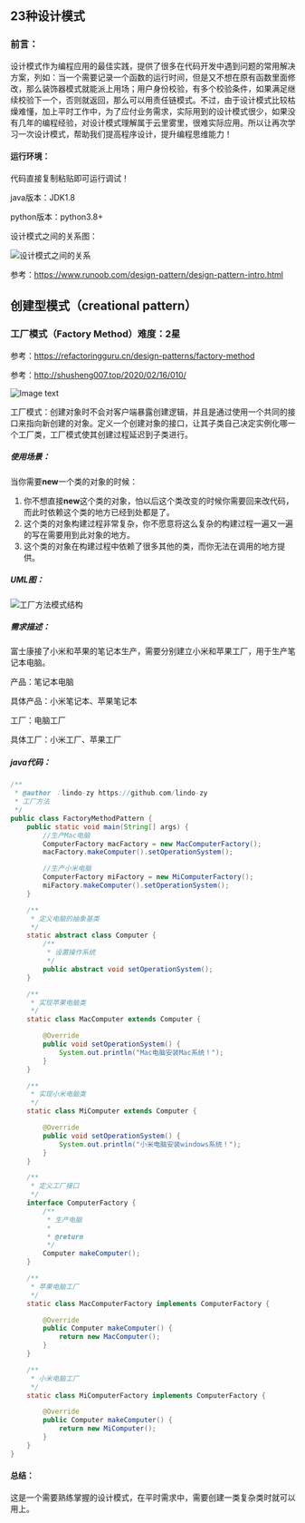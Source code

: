 ## 23种设计模式

### 前言：

设计模式作为编程应用的最佳实践，提供了很多在代码开发中遇到问题的常用解决方案，列如：当一个需要记录一个函数的运行时间，但是又不想在原有函数里面修改，那么装饰器模式就能派上用场；用户身份校验，有多个校验条件，如果满足继续校验下一个，否则就返回，那么可以用责任链模式。不过，由于设计模式比较枯燥难懂，加上平时工作中，为了应付业务需求，实际用到的设计模式很少，如果没有几年的编程经验，对设计模式理解属于云里雾里，很难实际应用。所以让再次学习一次设计模式，帮助我们提高程序设计，提升编程思维能力！

#### 运行环境：

代码直接复制粘贴即可运行调试！

java版本：JDK1.8

python版本：python3.8+



设计模式之间的关系图：

![设计模式之间的关系](https://raw.githubusercontent.com/lindo-zy/CodeZero/main/design_pattern/README.assets/the-relationship-between-design-patterns.jpg)

参考：https://www.runoob.com/design-pattern/design-pattern-intro.html



## 创建型模式（creational pattern）

### 工厂模式（Factory Method）难度：2星

参考：https://refactoringguru.cn/design-patterns/factory-method

参考：http://shusheng007.top/2020/02/16/010/

![Image text](https://raw.githubusercontent.com/lindo-zy/CodeZero/main/design_pattern/README.assets/1676705713436.png)

工厂模式：创建对象时不会对客户端暴露创建逻辑，并且是通过使用一个共同的接口来指向新创建的对象。定义一个创建对象的接口，让其子类自己决定实例化哪一个工厂类，工厂模式使其创建过程延迟到子类进行。

##### 使用场景：

当你需要**new**一个类的对象的时候：

1. 你不想直接**new**这个类的对象，怕以后这个类改变的时候你需要回来改代码，而此时依赖这个类的地方已经到处都是了。
2. 这个类的对象构建过程非常复杂，你不愿意将这么复杂的构建过程一遍又一遍的写在需要用到此对象的地方。
3. 这个类的对象在构建过程中依赖了很多其他的类，而你无法在调用的地方提供。



##### UML图：

![工厂方法模式结构](https://raw.githubusercontent.com/lindo-zy/CodeZero/main/design_pattern/README.assets/structure.png)



##### 需求描述：

富士康接了小米和苹果的笔记本生产，需要分别建立小米和苹果工厂，用于生产笔记本电脑。

产品：笔记本电脑

具体产品：小米笔记本、苹果笔记本

工厂：电脑工厂

具体工厂：小米工厂、苹果工厂



##### java代码：

```java
/**
 * @author ：lindo-zy https://github.com/lindo-zy
 * 工厂方法
 */
public class FactoryMethodPattern {
    public static void main(String[] args) {
        //生产Mac电脑
        ComputerFactory macFactory = new MacComputerFactory();
        macFactory.makeComputer().setOperationSystem();

        //生产小米电脑
        ComputerFactory miFactory = new MiComputerFactory();
        miFactory.makeComputer().setOperationSystem();
    }

    /**
     * 定义电脑的抽象基类
     */
    static abstract class Computer {
        /**
         * 设置操作系统
         */
        public abstract void setOperationSystem();
    }

    /**
     * 实现苹果电脑类
     */
    static class MacComputer extends Computer {

        @Override
        public void setOperationSystem() {
            System.out.println("Mac电脑安装Mac系统！");
        }
    }

    /**
     * 实现小米电脑类
     */
    static class MiComputer extends Computer {

        @Override
        public void setOperationSystem() {
            System.out.println("小米电脑安装windows系统！");
        }
    }

    /**
     * 定义工厂接口
     */
    interface ComputerFactory {
        /**
         * 生产电脑
         *
         * @return
         */
        Computer makeComputer();
    }

    /**
     * 苹果电脑工厂
     */
    static class MacComputerFactory implements ComputerFactory {

        @Override
        public Computer makeComputer() {
            return new MacComputer();
        }
    }

    /**
     * 小米电脑工厂
     */
    static class MiComputerFactory implements ComputerFactory {

        @Override
        public Computer makeComputer() {
            return new MiComputer();
        }
    }
}

```



#### 总结：

这是一个需要熟练掌握的设计模式，在平时需求中，需要创建一类复杂类时就可以用上。